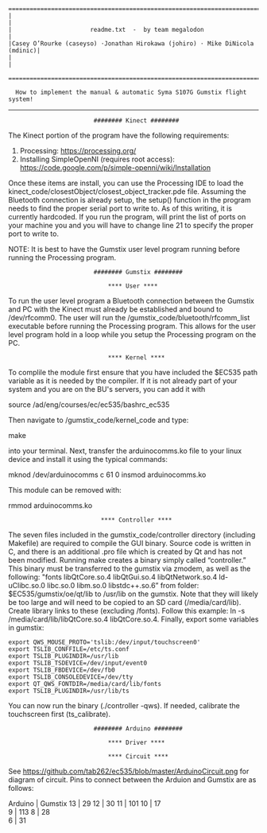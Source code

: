 
     =============================================================================
    |                                                                             |
    |                      readme.txt  -  by team megalodon                       |
    |Casey O’Rourke (caseyso) ⋅Jonathan Hirokawa (johiro) ⋅ Mike DiNicola (mdinic)|
    |                                                                             |
     =============================================================================

      How to implement the manual & automatic Syma S107G Gumstix flight system!

---------------------------------------------------------------------------------------

                            ######## Kinect ########
The Kinect portion of the program have the following requirements:
1. Processing: https://processing.org/
2. Installing SimpleOpenNI (requires root access): https://code.google.com/p/simple-openni/wiki/Installation

Once these items are install, you can use the Processing IDE to load the kinect_code/closestObject/closest_object_tracker.pde file. Assuming the Bluetooth connection is already setup, the setup() function in the program needs to find the proper serial port to write to. As of this writing, it is currently hardcoded. If you run the program, will print the list of ports on your machine you and you will have to change line 21 to specify the proper port to write to. 

NOTE: It is best to have the Gumstix user level program running before running the Processing program.


                            ######## Gumstix ########

                                **** User ****
To run the user level program a Bluetooth connection between the Gumstix and PC with the Kinect must already be established and bound to /dev/rfcomm0. The user will run the /gumstix_code/bluetooth/rfcomm_list executable before running the Processing program. This allows for the user level program hold in a loop while you setup the Processing program on the PC.

                                **** Kernel ****
To complile the module first ensure that you have included the $EC535 path variable as it is needed by the compiler.  If it is not already part of your system and you are on the BU's servers, you can add it with

source /ad/eng/courses/ec/ec535/bashrc_ec535

Then navigate to /gumstix_code/kernel_code and type:  

make

into your terminal.  Next, transfer the arduinocomms.ko file to your linux device and install it using the typical commands:

mknod /dev/arduinocomms c 61 0
insmod arduinocomms.ko

This module can be removed with:

rmmod arduinocomms.ko

                              **** Controller ****

The seven files included in the gumstix_code/controller directory (including Makefile) are required to compile the GUI binary. Source code is written in C, and there is an additional .pro file which is created by Qt and has not been modified. Running make creates a binary simply called “controller.” This binary must be transferred to the gumstix via zmodem, as well as the following: "fonts libQtCore.so.4 libQtGui.so.4 libQtNetwork.so.4 ld-uClibc.so.0 libc.so.0 libm.so.0 libstdc++.so.6” from folder: $EC535/gumstix/oe/qt/lib to /usr/lib on the gumstix. Note that they will likely be too large and will need to be copied to an SD card (/media/card/lib). Create library links to these (excluding /fonts). Follow this example: ln -s /media/card/lib/libQtCore.so.4 libQtCore.so.4. Finally, export some variables in gumstix:

    export QWS_MOUSE_PROTO='tslib:/dev/input/touchscreen0'
    export TSLIB_CONFFILE=/etc/ts.conf
    export TSLIB_PLUGINDIR=/usr/lib
    export TSLIB_TSDEVICE=/dev/input/event0
    export TSLIB_FBDEVICE=/dev/fb0
    export TSLIB_CONSOLEDEVICE=/dev/tty
    export QT_QWS_FONTDIR=/media/card/lib/fonts
    export TSLIB_PLUGINDIR=/usr/lib/ts

You can now run the binary (./controller -qws). If needed, calibrate the touchscreen first (ts_calibrate).

                            ######## Arduino ########

                                **** Driver ****

                                **** Circuit ****
See https://github.com/tab262/ec535/blob/master/ArduinoCircuit.png for diagram of circuit. Pins to connect between the Arduion and Gumstix are as follows:

Arduino   |    Gumstix
13        |    29
12        |    30
11        |    101 
10        |    17  
9         |    113 
8         |    28  
6         |    31







